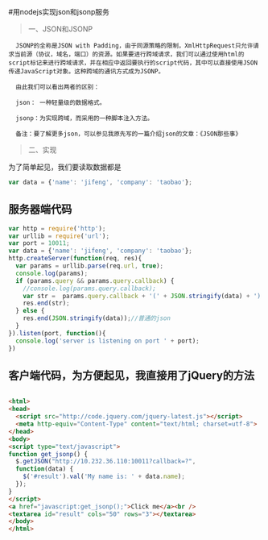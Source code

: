 #用nodejs实现json和jsonp服务

> 一、JSON和JSONP

      JSONP的全称是JSON with Padding，由于同源策略的限制，XmlHttpRequest只允许请求当前源（协议，域名，端口）的资源。如果要进行跨域请求，我们可以通过使用html的script标记来进行跨域请求，并在相应中返回要执行的script代码，其中可以直接使用JSON传递JavaScript对象。这种跨域的通讯方式成为JSONP。

      由此我们可以看出两者的区别：

      json： 一种轻量级的数据格式。

      jsonp：为实现跨域，而采用的一种脚本注入方法。

      备注：要了解更多json，可以参见我原先写的一篇介绍json的文章：《JSON那些事》


>    二、实现

为了简单起见，我们要读取数据都是

```js
var data = {'name': 'jifeng', 'company': 'taobao'};
```


##  服务器端代码

```js
var http = require('http');
var urllib = require('url');
var port = 10011;
var data = {'name': 'jifeng', 'company': 'taobao'};
http.createServer(function(req, res){
  var params = urllib.parse(req.url, true);
  console.log(params);
  if (params.query && params.query.callback) {
    //console.log(params.query.callback);
    var str =  params.query.callback + '(' + JSON.stringify(data) + ')';//jsonp
    res.end(str);
  } else {
    res.end(JSON.stringify(data));//普通的json
  }
}).listen(port, function(){
  console.log('server is listening on port ' + port);
})
```

## 客户端代码，为方便起见，我直接用了jQuery的方法

```html

<html>
<head>
  <script src="http://code.jquery.com/jquery-latest.js"></script>
  <meta http-equiv="Content-Type" content="text/html; charset=utf-8">
</head>
<body>
<script type="text/javascript">
function get_jsonp() {
  $.getJSON("http://10.232.36.110:10011?callback=?",
  function(data) {
    $('#result').val('My name is: ' + data.name);
  });
}
</script>
<a href="javascript:get_jsonp();">Click me</a><br />
<textarea id="result" cols="50" rows="3"></textarea>
</body>
</html>

```
